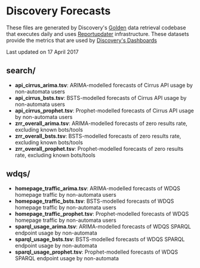 Discovery Forecasts
===================

These files are generated by Discovery's
[Golden](https://github.com/wikimedia/wikimedia-discovery-golden/) data
retrieval codebase that executes daily and uses
[Reportupdater](https://wikitech.wikimedia.org/wiki/Analytics/Reportupdater)
infrastructure. These datasets provide the metrics that are used by
[Discovery's Dashboards](https://discovery.wmflabs.org/)

Last updated on 17 April 2017

search/
-------

-   **api\_cirrus\_arima.tsv**: ARIMA-modelled forecasts of Cirrus API
    usage by non-automata users
-   **api\_cirrus\_bsts.tsv**: BSTS-modelled forecasts of Cirrus API
    usage by non-automata users
-   **api\_cirrus\_prophet.tsv**: Prophet-modelled forecasts of Cirrus
    API usage by non-automata users
-   **zrr\_overall\_arima.tsv**: ARIMA-modelled forecasts of zero
    results rate, excluding known bots/tools
-   **zrr\_overall\_bsts.tsv**: BSTS-modelled forecasts of zero results
    rate, excluding known bots/tools
-   **zrr\_overall\_prophet.tsv**: Prophet-modelled forecasts of zero
    results rate, excluding known bots/tools

wdqs/
-----

-   **homepage\_traffic\_arima.tsv**: ARIMA-modelled forecasts of WDQS
    homepage traffic by non-automata users
-   **homepage\_traffic\_bsts.tsv**: BSTS-modelled forecasts of WDQS
    homepage traffic by non-automata users
-   **homepage\_traffic\_prophet.tsv**: Prophet-modelled forecasts of
    WDQS homepage traffic by non-automata users
-   **sparql\_usage\_arima.tsv**: ARIMA-modelled forecasts of WDQS
    SPARQL endpoint usage by non-automata
-   **sparql\_usage\_bsts.tsv**: BSTS-modelled forecasts of WDQS SPARQL
    endpoint usage by non-automata
-   **sparql\_usage\_prophet.tsv**: Prophet-modelled forecasts of WDQS
    SPARQL endpoint usage by non-automata
